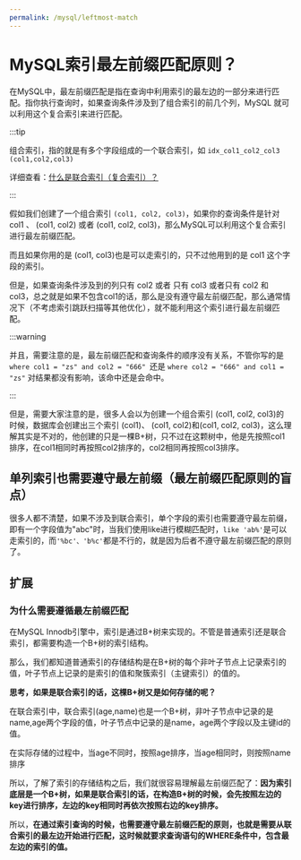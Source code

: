```yaml
---
permalink: /mysql/leftmost-match
---
```


# MySQL索引最左前缀匹配原则？

在MySQL中，最左前缀匹配是指在查询中利用索引的最左边的一部分来进行匹配。指你执行查询时，如果查询条件涉及到了组合索引的前几个列，MySQL 就可以利用这个复合索引来进行匹配。

:::tip

组合索引，指的就是有多个字段组成的一个联合索引，如 `idx_col1_col2_col3 (col1,col2,col3)`

详细查看：[什么是联合索引（复合索引）？](./什么是联合索引（复合索引）？.md)

:::

假如我们创建了一个组合索引 `(col1, col2, col3)`，如果你的查询条件是针对 col1 、 (col1, col2) 或者 (col1, col2, col3)，那么MySQL可以利用这个复合索引进行最左前缀匹配。

而且如果你用的是 (col1, col3)也是可以走索引的，只不过他用到的是 col1 这个字段的索引。

但是，如果查询条件涉及到的列只有 col2 或者 只有 col3 或者只有 col2 和 col3，总之就是如果不包含col1的话，那么是没有遵守最左前缀匹配，那么通常情况下（不考虑索引跳跃扫描等其他优化），就不能利用这个索引进行最左前缀匹配。

:::warning

并且，需要注意的是，最左前缀匹配和查询条件的顺序没有关系，不管你写的是`where col1 = "zs" and col2 = "666" `还是 `where col2 = "666" and col1 = "zs"` 对结果都没有影响，该命中还是会命中。

:::

但是，需要大家注意的是，很多人会以为创建一个组合索引 (col1, col2, col3)的时候，数据库会创建出三个索引 (col1)、 (col1, col2)和(col1, col2, col3)，这么理解其实是不对的，他创建的只是一棵B+树，只不过在这颗树中，他是先按照col1排序，在col1相同时再按照col2排序的，col2相同再按照col3排序。

## 单列索引也需要遵守最左前缀（最左前缀匹配原则的盲点）

很多人都不清楚，如果不涉及到联合索引，单个字段的索引也需要遵守最左前缀，即有一个字段值为"abc"时，当我们使用like进行模糊匹配时，`like 'ab%'`是可以走索引的，而`'%bc'、'b%c'`都是不行的，就是因为后者不遵守最左前缀匹配的原则了。

## 扩展

### 为什么需要遵循最左前缀匹配

在MySQL Innodb引擎中，索引是通过B+树来实现的。不管是普通索引还是联合索引，都需要构造一个B+树的索引结构。

那么，我们都知道普通索引的存储结构是在B+树的每个非叶子节点上记录索引的值，叶子节点上记录的是索引的值和聚簇索引（主键索引）的值的。


**思考，如果是联合索引的话，这棵B+树又是如何存储的呢？**

在联合索引中，联合索引(age,name)也是一个B+树，非叶子节点中记录的是name,age两个字段的值，叶子节点中记录的是name，age两个字段以及主键id的值。

在实际存储的过程中，当age不同时，按照age排序，当age相同时，则按照name排序


所以，了解了索引的存储结构之后，我们就很容易理解最左前缀匹配了：**因为索引底层是一个B+树，如果是联合索引的话，在构造B+树的时候，会先按照左边的key进行排序，左边的key相同时再依次按照右边的key排序。**


所以，**在通过索引查询的时候，也需要遵守最左前缀匹配的原则，也就是需要从联合索引的最左边开始进行匹配，这时候就要求查询语句的WHERE条件中，包含最左边的索引的值。**

